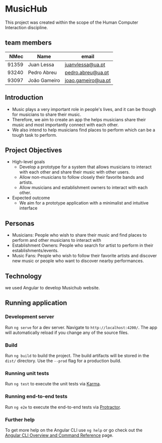# MusicHub
This project was created within the scope of the Human Computer Interaction discipline.

## team members
| NMec | Name | email |
|--:|---|---|
| 91359 | Juan Lessa | juanvlessa@ua.pt |
| 93240 | Pedro Abreu | pedro.abreu@ua.pt |
| 93097 | João Gameiro | joao.gameiro@ua.pt |

## Introduction​
* Music plays a very important role in people's lives, and it can be though for musicians to share their music.​
* Therefore, we aim to create an app the helps musicians share their music and most importantly connect with each other.​
* We also intend to help musicians find places to perform which can be a tough task to perform.
## Project Objectives
* High-level goals​
  * Develop a prototype for a system that allows musicians to interact with each other and share their music with other users.​
  * Allow non-musicians to follow closely their favorite bands and artists.​
  * Allow musicians and establishment owners to interact with each other.​
* Expected outcome​
  * We aim for a prototype application with a minimalist and intuitive interface 
## Personas
* Musicians​: People who wish to share their music and find places to perform and other musicians to interact with​
* Establishment Owners​: People who search for artist to perform in their establishments/events.​
* Music Fans: People who wish to follow their favorite artists and discover new music or people who want to discover nearby performances​.
## Technology
we used Angular to develop Musichub website.
​
## Running application
### Development server
Run `ng serve` for a dev server. Navigate to `http://localhost:4200/`. The app will automatically reload if you change any of the source files.
### Build
Run `ng build` to build the project. The build artifacts will be stored in the `dist/` directory. Use the `--prod` flag for a production build.
### Running unit tests
Run `ng test` to execute the unit tests via [Karma](https://karma-runner.github.io).
### Running end-to-end tests
Run `ng e2e` to execute the end-to-end tests via [Protractor](http://www.protractortest.org/).
### Further help
To get more help on the Angular CLI use `ng help` or go check out the [Angular CLI Overview and Command Reference](https://angular.io/cli) page.
